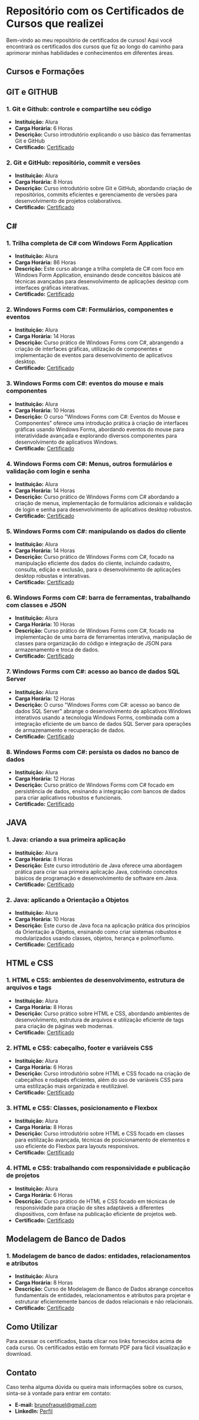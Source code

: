 # Repositório com os Certificados de Cursos que realizei

Bem-vindo ao meu repositório de certificados de cursos! Aqui você encontrará os certificados dos cursos que fiz ao longo do caminho para aprimorar minhas habilidades e conhecimentos em diferentes áreas.

## Cursos e Formações

## GIT e GITHUB
### 1. Git e Github: controle e compartilhe seu código
- **Instituição:** Alura
- **Carga Horária:** 6 Horas
- **Descrição:** Curso introdutório explicando o uso básico das ferramentas Git e GitHub
- **Certificado:** [Certificado](https://github.com/Bruno-Friedrich/Certificacoes/blob/main/Alura/Git_GitHub_compartilha_seu_codigo.pdf)

### 2. Git e GitHub: repositório, commit e versões
- **Instituição:** Alura
- **Carga Horária:** 8 Horas
- **Descrição:** Curso introdutório sobre Git e GitHub, abordando criação de repositórios, commits eficientes e gerenciamento de versões para desenvolvimento de projetos colaborativos.
- **Certificado:** [Certificado](https://github.com/Bruno-Friedrich/Certificacoes/blob/main/Alura/Git_GitHub_Repo_Commit_Versoes.pdf)

## C#

### 1. Trilha completa de C# com Windows Form Application
- **Instituição:** Alura
- **Carga Horária:** 86 Horas
- **Descrição:** Este curso abrange a trilha completa de C# com foco em Windows Form Application, ensinando desde conceitos básicos até técnicas avançadas para desenvolvimento de aplicações desktop com interfaces gráficas interativas.
- **Certificado:** [Certificado](https://github.com/Bruno-Friedrich/Certificacoes/blob/main/C%23/CertificadoConclus%C3%A3oCursoC%23WindowsForm.pdf)

### 2. Windows Forms com C#: Formulários, componentes e eventos
- **Instituição:** Alura
- **Carga Horária:** 14 Horas
- **Descrição:** Curso prático de Windows Forms com C#, abrangendo a criação de interfaces gráficas, utilização de componentes e implementação de eventos para desenvolvimento de aplicativos desktop.
- **Certificado:** [Certificado](https://github.com/Bruno-Friedrich/Certificacoes/blob/main/C%23/WindowsFrms_Cs_Forms_Comps_Eventos.pdf)

### 3. Windows Forms com C#: eventos do mouse e mais componentes
- **Instituição:** Alura
- **Carga Horária:** 10 Horas
- **Descrição:** O curso "Windows Forms com C#: Eventos do Mouse e Componentes" oferece uma introdução prática à criação de interfaces gráficas usando Windows Forms, abordando eventos do mouse para interatividade avançada e explorando diversos componentes para desenvolvimento de aplicativos Windows.
- **Certificado:** [Certificado](https://github.com/Bruno-Friedrich/Certificacoes/blob/main/C%23/WindowsFrms_Cs_Eventos_do_Mouse.pdf)

### 4. Windows Forms com C#: Menus, outros formulários e validação com login e senha
- **Instituição:** Alura
- **Carga Horária:** 14 Horas
- **Descrição:** Curso prático de Windows Forms com C# abordando a criação de menus, implementação de formulários adicionais e validação de login e senha para desenvolvimento de aplicativos desktop robustos.
- **Certificado:** [Certificado](https://github.com/Bruno-Friedrich/Certificacoes/blob/main/C%23/WindowsFrms_Cs_Menus_Forms_Validacao.pdf)

### 5. Windows Forms com C#: manipulando os dados do cliente
- **Instituição:** Alura
- **Carga Horária:** 14 Horas
- **Descrição:** Curso prático de Windows Forms com C#, focado na manipulação eficiente dos dados do cliente, incluindo cadastro, consulta, edição e exclusão, para o desenvolvimento de aplicações desktop robustas e interativas.
- **Certificado:** [Certificado](https://github.com/Bruno-Friedrich/Certificacoes/blob/main/C%23/WindowsFrms_Cs_Manipulando_Dados.pdf)

### 6. Windows Forms com C#: barra de ferramentas, trabalhando com classes e JSON
- **Instituição:** Alura
- **Carga Horária:** 10 Horas
- **Descrição:** Curso prático de Windows Forms com C#, focado na implementação de uma barra de ferramentas interativa, manipulação de classes para organização do código e integração de JSON para armazenamento e troca de dados.
- **Certificado:** [Certificado](https://github.com/Bruno-Friedrich/Certificacoes/blob/main/C%23/WindowsFrms_Cs_Trabalhando_com_JSON.pdf)

### 7. Windows Forms com C#: acesso ao banco de dados SQL Server
- **Instituição:** Alura
- **Carga Horária:** 12 Horas
- **Descrição:** O curso "Windows Forms com C#: acesso ao banco de dados SQL Server" abrange o desenvolvimento de aplicativos Windows interativos usando a tecnologia Windows Forms, combinada com a integração eficiente de um banco de dados SQL Server para operações de armazenamento e recuperação de dados.
- **Certificado:** [Certificado](https://github.com/Bruno-Friedrich/Certificacoes/blob/main/C%23/WindowsFrms_Cs_Dev_com_SQLServer.pdf)

### 8. Windows Forms com C#: persista os dados no banco de dados
- **Instituição:** Alura
- **Carga Horária:** 12 Horas
- **Descrição:** Curso prático de Windows Forms com C# focado em persistência de dados, ensinando a integração com bancos de dados para criar aplicativos robustos e funcionais.
- **Certificado:** [Certificado](https://github.com/Bruno-Friedrich/Certificacoes/blob/main/C%23/WindowsFrms_Cs_Persista_os_Dados_no_BD.pdf)

## JAVA
### 1. Java: criando a sua primeira aplicação
- **Instituição:** Alura
- **Carga Horária:** 8 Horas
- **Descrição:** Este curso introdutório de Java oferece uma abordagem prática para criar sua primeira aplicação Java, cobrindo conceitos básicos de programação e desenvolvimento de software em Java.
- **Certificado:** [Certificado](https://github.com/Bruno-Friedrich/Certificacoes/blob/main/Certificacoes/Java/Introdu%C3%A7%C3%A3o_ao_Java.pdf)

### 2. Java: aplicando a Orientação a Objetos
- **Instituição:** Alura
- **Carga Horária:** 10 Horas
- **Descrição:** Este curso de Java foca na aplicação prática dos princípios da Orientação a Objetos, ensinando como criar sistemas robustos e modularizados usando classes, objetos, herança e polimorfismo.
- **Certificado:** [Certificado](https://github.com/Bruno-Friedrich/Certificacoes/blob/main/Certificacoes/Java/Java_Aplicando_OO.pdf)

## HTML e CSS
### 1. HTML e CSS: ambientes de desenvolvimento, estrutura de arquivos e tags
- **Instituição:** Alura
- **Carga Horária:** 8 Horas
- **Descrição:** Curso prático sobre HTML e CSS, abordando ambientes de desenvolvimento, estrutura de arquivos e utilização eficiente de tags para criação de páginas web modernas.
- **Certificado:** [Certificado](https://github.com/Bruno-Friedrich/Certificacoes/blob/main/Certificacoes/HTML%20e%20CSS/HTML-e-CSS-Ambientes-Estrutura-Tags.pdf)

### 2. HTML e CSS: cabeçalho, footer e variáveis CSS
- **Instituição:** Alura
- **Carga Horária:** 6 Horas
- **Descrição:** Curso introdutório sobre HTML e CSS focado na criação de cabeçalhos e rodapés eficientes, além do uso de variáveis CSS para uma estilização mais organizada e reutilizável.
- **Certificado:** [Certificado](https://github.com/Bruno-Friedrich/Certificacoes/blob/main/Certificacoes/HTML%20e%20CSS/HTML-e-CSS-Cabecalho-Footer-Variaveis.pdf)

### 3. HTML e CSS: Classes, posicionamento e Flexbox
- **Instituição:** Alura
- **Carga Horária:** 8 Horas
- **Descrição:** Curso introdutório sobre HTML e CSS focado em classes para estilização avançada, técnicas de posicionamento de elementos e uso eficiente do Flexbox para layouts responsivos.
- **Certificado:** [Certificado](https://github.com/Bruno-Friedrich/Certificacoes/blob/main/Certificacoes/HTML%20e%20CSS/HTML-e-CSS-Classes-Posicionamento-Flexbox.pdf)

### 4. HTML e CSS: trabalhando com responsividade e publicação de projetos
- **Instituição:** Alura
- **Carga Horária:** 6 Horas
- **Descrição:** Curso prático de HTML e CSS focado em técnicas de responsividade para criação de sites adaptáveis a diferentes dispositivos, com ênfase na publicação eficiente de projetos web.
- **Certificado:** [Certificado](https://github.com/Bruno-Friedrich/Certificacoes/blob/main/Certificacoes/HTML%20e%20CSS/HTML-e-CSS-Responsividade.pdf)
  
## Modelagem de Banco de Dados
### 1. Modelagem de banco de dados: entidades, relacionamentos e atributos
- **Instituição:** Alura
- **Carga Horária:** 8 Horas
- **Descrição:** Curso de Modelagem de Banco de Dados abrange conceitos fundamentais de entidades, relacionamentos e atributos para projetar e estruturar eficientemente bancos de dados relacionais e não relacionais.
- **Certificado:** [Certificado](https://github.com/Bruno-Friedrich/Certificacoes/blob/main/Banco-de-Dados/Modelagem_BD_Entidade_Relacionamento_Atributo.pdf)

## Como Utilizar

Para acessar os certificados, basta clicar nos links fornecidos acima de cada curso. Os certificados estão em formato PDF para fácil visualização e download.

## Contato

Caso tenha alguma dúvida ou queira mais informações sobre os cursos, sinta-se à vontade para entrar em contato:

- **E-mail:** brunofraquel@gmail.com
- **LinkedIn:** [Perfil](https://www.linkedin.com/in/bruno-friedrich-raquel/)
